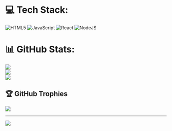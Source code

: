 
# 💻 Tech Stack:
![HTML5](https://img.shields.io/badge/html5-%23E34F26.svg?style=for-the-badge&logo=html5&logoColor=white) ![JavaScript](https://img.shields.io/badge/javascript-%23323330.svg?style=for-the-badge&logo=javascript&logoColor=%23F7DF1E) ![React](https://img.shields.io/badge/react-%2320232a.svg?style=for-the-badge&logo=react&logoColor=%2361DAFB) ![NodeJS](https://img.shields.io/badge/node.js-6DA55F?style=for-the-badge&logo=node.js&logoColor=white)
# 📊 GitHub Stats:
![](https://github-readme-stats.vercel.app/api?username=Anthony-LABADIE&theme=dark&hide_border=false&include_all_commits=false&count_private=false)<br/>
![](https://github-readme-streak-stats.herokuapp.com/?user=Anthony-LABADIE&theme=dark&hide_border=false)<br/>
![](https://github-readme-stats.vercel.app/api/top-langs/?username=Anthony-LABADIE&theme=dark&hide_border=false&include_all_commits=false&count_private=false&layout=compact)

## 🏆 GitHub Trophies
![](https://github-profile-trophy.vercel.app/?username=Anthony-LABADIE&theme=radical&no-frame=false&no-bg=true&margin-w=4)

---
[![](https://visitcount.itsvg.in/api?id=Anthony-LABADIE&icon=0&color=0)](https://visitcount.itsvg.in)
